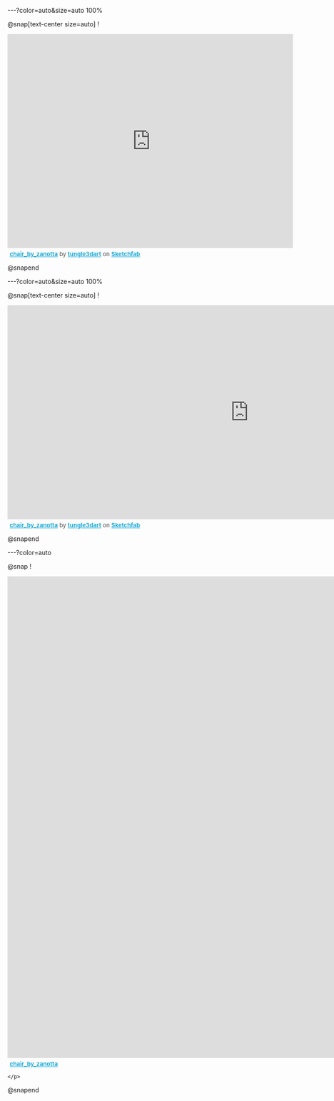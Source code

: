 ---?color=auto&size=auto 100%

@snap[text-center size=auto]
!<div class="sketchfab-embed-wrapper">
    <iframe title="A 3D model" width="640" height="480" src="https://sketchfab.com/models/15765b8a4c254ed394bb729ae0ed9641/embed?autostart=1&amp;ui_controls=1&amp;ui_infos=1&amp;ui_inspector=1&amp;ui_stop=1&amp;ui_watermark=1&amp;ui_watermark_link=1" frameborder="0" allow="autoplay; fullscreen; vr" mozallowfullscreen="true" webkitallowfullscreen="true"></iframe>
    <p style="font-size: 13px; font-weight: normal; margin: 5px; color: #4A4A4A;">
        <a href="https://sketchfab.com/3d-models/chair-by-zanotta-15765b8a4c254ed394bb729ae0ed9641?utm_medium=embed&utm_source=website&utm_campaign=share-popup" target="_blank" style="font-weight: bold; color: #1CAAD9;">chair_by_zanotta</a>
        by <a href="https://sketchfab.com/tungle3dart?utm_medium=embed&utm_source=website&utm_campaign=share-popup" target="_blank" style="font-weight: bold; color: #1CAAD9;">tungle3dart</a>
        on <a href="https://sketchfab.com?utm_medium=embed&utm_source=website&utm_campaign=share-popup" target="_blank" style="font-weight: bold; color: #1CAAD9;">Sketchfab</a>
    </p>
</div>
@snapend

---?color=auto&size=auto 100%

@snap[text-center size=auto]
!<div class="sketchfab-embed-wrapper">
    <iframe title="A 3D model" width="1080" height="480" src="https://sketchfab.com/models/15765b8a4c254ed394bb729ae0ed9641/embed?autostart=1&amp;ui_controls=1&amp;ui_infos=1&amp;ui_inspector=1&amp;ui_stop=1&amp;ui_watermark=1&amp;ui_watermark_link=1" frameborder="0" allow="autoplay; fullscreen; vr" mozallowfullscreen="true" webkitallowfullscreen="true"></iframe>
    <p style="font-size: 13px; font-weight: normal; margin: 5px; color: #4A4A4A;">
        <a href="https://sketchfab.com/3d-models/chair-by-zanotta-15765b8a4c254ed394bb729ae0ed9641?utm_medium=embed&utm_source=website&utm_campaign=share-popup" target="_blank" style="font-weight: bold; color: #1CAAD9;">chair_by_zanotta</a>
        by <a href="https://sketchfab.com/tungle3dart?utm_medium=embed&utm_source=website&utm_campaign=share-popup" target="_blank" style="font-weight: bold; color: #1CAAD9;">tungle3dart</a>
        on <a href="https://sketchfab.com?utm_medium=embed&utm_source=website&utm_campaign=share-popup" target="_blank" style="font-weight: bold; color: #1CAAD9;">Sketchfab</a>
    </p>
</div>
@snapend

---?color=auto

@snap
!<div class="sketchfab-embed-wrapper">
    <iframe title="A 3D model" width="1920" height="1080" src="https://sketchfab.com/models/15765b8a4c254ed394bb729ae0ed9641/embed?autostart=1&amp;ui_controls=1&amp;ui_infos=1&amp;ui_inspector=1&amp;ui_stop=1&amp;ui_watermark=1&amp;ui_watermark_link=1" frameborder="0" allow="autoplay; fullscreen; vr" mozallowfullscreen="true" webkitallowfullscreen="true"></iframe>
    <p style="font-size: 13px; font-weight: normal; margin: 5px; color: #4A4A4A;">
        <a href="https://sketchfab.com/3d-models/chair-by-zanotta-15765b8a4c254ed394bb729ae0ed9641?utm_medium=embed&utm_source=website&utm_campaign=share-popup" target="_blank" style="font-weight: bold; color: #1CAAD9;">chair_by_zanotta</a>
        
    </p>
</div>
@snapend